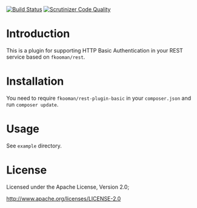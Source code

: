 [![Build Status](https://travis-ci.org/fkooman/php-lib-rest-plugin-basic.svg?branch=master)](https://travis-ci.org/fkooman/php-lib-rest-plugin-basic)
[![Scrutinizer Code Quality](https://scrutinizer-ci.com/g/fkooman/php-lib-rest-plugin-basic/badges/quality-score.png?b=master)](https://scrutinizer-ci.com/g/fkooman/php-lib-rest-plugin-basic/?branch=master)

# Introduction
This is a plugin for supporting HTTP Basic Authentication in your REST 
service based on `fkooman/rest`.

# Installation
You need to require `fkooman/rest-plugin-basic` in your `composer.json` and run
`composer update`.

# Usage
See `example` directory.

# License
Licensed under the Apache License, Version 2.0;

   http://www.apache.org/licenses/LICENSE-2.0
